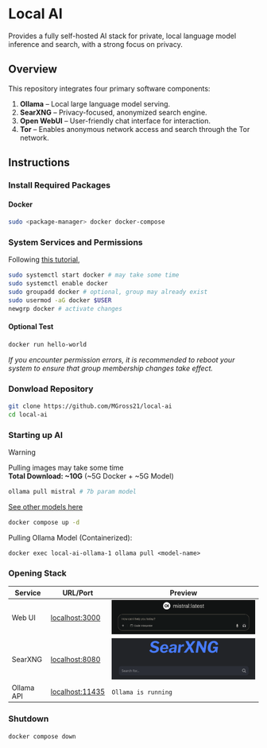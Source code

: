 # Local AI

Provides a fully self-hosted AI stack for private, local language model inference and search, with a strong focus on privacy.

## Overview

This repository integrates four primary software components:

1. **Ollama** – Local large language model serving.
2. **SearXNG** – Privacy-focused, anonymized search engine.
3. **Open WebUI** – User-friendly chat interface for interaction.
4. **Tor** – Enables anonymous network access and search through the Tor network.

## Instructions

### Install Required Packages

#### Docker

```bash
sudo <package-manager> docker docker-compose
```

### System Services and Permissions

Following [this tutorial](https://docs.docker.com/engine/install/linux-postinstall/),

```bash
sudo systemctl start docker # may take some time
sudo systemctl enable docker
sudo groupadd docker # optional, group may already exist
sudo usermod -aG docker $USER
newgrp docker # activate changes
```

#### Optional Test

```bash
docker run hello-world
```

*If you encounter permission errors, it is recommended to reboot your system to ensure that group membership changes take effect.*

### Donwload Repository

```bash
git clone https://github.com/MGross21/local-ai
cd local-ai
```

### Starting up AI

>[!Warning]
> Pulling images may take some time <br>
> **Total Download: ~10G** (~5G Docker + ~5G Model)

```bash
ollama pull mistral # 7b param model
```

[See other models here](https://ollama.com/library?sort=popular)

```bash
docker compose up -d
```

Pulling Ollama Model (Containerized):
```
docker exec local-ai-ollama-1 ollama pull <model-name>
```

### Opening Stack

| Service         | URL/Port                | Preview                      |
|-----------------|------------------------|----------------------------------|
| Web UI          | [localhost:3000](http://localhost:3000/) | ![Open WebUI](assets/open_webui_minimal.png) |
| SearXNG         | [localhost:8080](http://localhost:8080/) | ![SearXNG](assets/searxng.png)       |
| Ollama API      | [localhost:11435](http://localhost:11435/) |           `Ollama is running`                       |

### Shutdown

```bash
docker compose down
```
